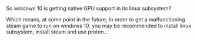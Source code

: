 So windows 10 is getting native GPU support in its linux subsystem?

Which means, at some point in the future, in order to get a malfunctioning steam game to run on windows 10, you may be recommended  to install linux subsystem, install steam and use proton...